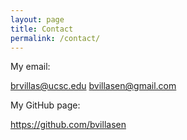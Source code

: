 ```yaml
---
layout: page
title: Contact
permalink: /contact/
---
```

My email:

brvillas@ucsc.edu
bvillasen@gmail.com

My GitHub page:

https://github.com/bvillasen
